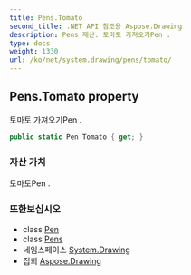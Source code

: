 ```yaml
---
title: Pens.Tomato
second_title: .NET API 참조용 Aspose.Drawing
description: Pens 재산. 토마토 가져오기Pen .
type: docs
weight: 1330
url: /ko/net/system.drawing/pens/tomato/
---
```

## Pens.Tomato property

토마토 가져오기Pen .

```csharp
public static Pen Tomato { get; }
```

### 자산 가치

토마토Pen .

### 또한보십시오

* class [Pen](../../pen/)
* class [Pens](../)
* 네임스페이스 [System.Drawing](../../pens/)
* 집회 [Aspose.Drawing](../../../)


